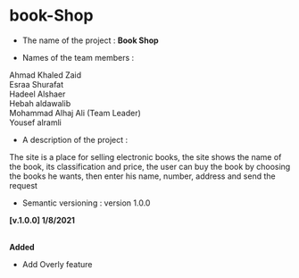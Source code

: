 # book-Shop

- The name of the project : **Book Shop**

- Names of the team members : 

Ahmad Khaled Zaid  
Esraa Shurafat  
Hadeel Alshaer  
Hebah aldawalib  
Mohammad Alhaj Ali (Team Leader)  
Yousef alramli  

- A description of the project :

The site is a place for selling electronic books, the site shows the name of the book, its classification and price, the user can buy the book by choosing the books he wants, then enter his name, number, address and send the request

- Semantic versioning : version 1.0.0

**[v.1.0.0] 1/8/2021**  
&nbsp;
&nbsp;

  **Added**  
- Add Overly feature

